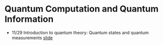 # Quantum Computation and Quantum Information


* 11/29 Introduction to quantum theory: Quantum states and quantum measurements [slide](/tex/01_states_measurements.pdf)
